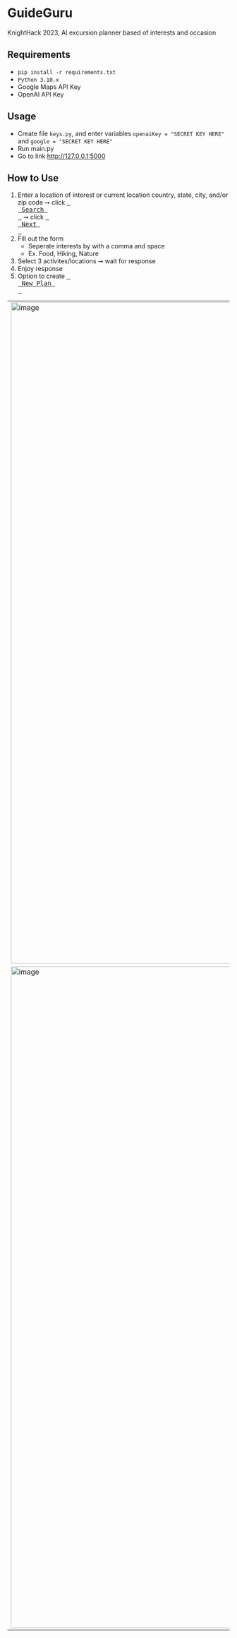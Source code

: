 # GuideGuru
KnightHack 2023, AI excursion planner based of interests and occasion
## Requirements
- `pip install -r requirements.txt`
- `Python 3.10.x`
- Google Maps API Key
- OpenAI API Key
## Usage
- Create file `keys.py`, and enter variables `openaiKey = "SECRET KEY HERE"` and `google = "SECRET KEY HERE"`
- Run main.py
- Go to link http://127.0.0.1:5000
## How to Use
1. Enter a location of interest or current location country, state, city, and/or zip code ➞ click [<kbd> <br> Search <br> </kbd>][KBD] ➞ click [<kbd> <br> Next <br> </kbd>][KBD] 
2. Fill out the form 
    - Seperate interests by with a comma and space
    - Ex. Food, Hiking, Nature
3. Select 3 activites/locations ➞ wait for response
4. Enjoy response
5. Option to create [<kbd> <br> New Plan <br> </kbd>][KBD]


<!---------------------------------------------------------------------------->

[Button Shield]: https://img.shields.io/badge/Shield_Buttons-37a779?style=for-the-badge

[License]: LICENSE
[Shield]: Types/Shield.md
[KBD]: Types/KBD.md
[#]: #

<table>
  <tr>
    <td><img src="https://github.com/akukerang/GuideGuru/assets/122495108/1129aeaa-eb27-4f72-be88-2daff0d092f5" alt="image" style="width:1500px;"></td>
    <td><img src="https://github.com/akukerang/GuideGuru/assets/122495108/a93def95-2a2a-4845-87b9-e7301f6de1c6" alt="image" style="width:1500px;"></td>
    <td><img src="https://github.com/akukerang/GuideGuru/assets/122495108/fe1df90d-ed9c-4b97-8d34-db48b1fea04a" alt="image" style="width:1500px;"></td>
  </tr>
  <tr>
    <td><img src="https://github.com/akukerang/GuideGuru/assets/122495108/9b687a14-008f-409e-9fbd-7e3d33b91562" alt="image" style="width:1500px;"></td>
    <td><img src="https://github.com/akukerang/GuideGuru/assets/122495108/62db4c42-f919-4c09-94e3-70b43dbeb593" alt="image" style="width:1500px;"></td>
  </tr>
</table>




<!---------------------------------[ Badges ]---------------------------------->

[Badge License]: https://img.shields.io/badge/-BY_SA_4.0-ae6c18.svg?style=for-the-badge&labelColor=EF9421&logoColor=white&logo=CreativeCommons
[Badge Likes]: https://img.shields.io/github/stars/MarkedDown/Buttons?style=for-the-badge&labelColor=d0ab23&color=b0901e&logoColor=white&logo=Trustpilot
